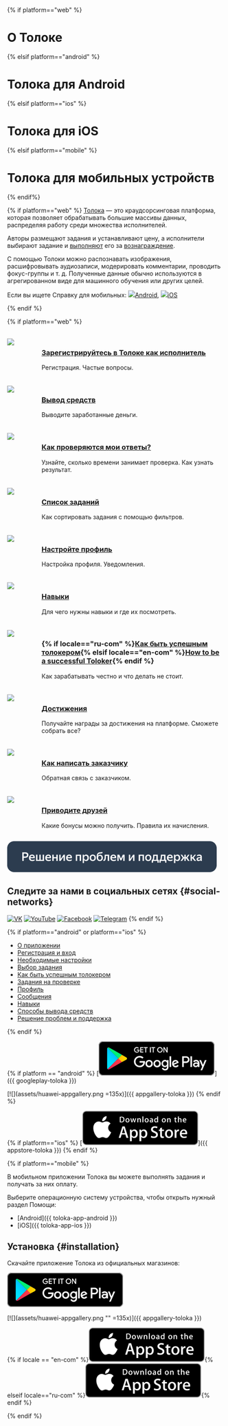 <style scoped>
    .grid-container {
        display: grid;
        grid-template-columns: repeat(auto-fit, minmax(300px, 1fr));
        row-gap: 20px;
        align-items: start;
    }

    .grid-item {
        display: flex;
        flex-direction: row;
    }

    .gallery_img {
        width: 70px;
        flex: 0 0 auto;
        margin-right: 10px;
    }
</style>

{% if platform=="web" %}
# О Толоке
{% elsif platform=="android" %}
# Толока для Android
{% elsif platform=="ios" %}
# Толока для iOS
{% elsif platform=="mobile" %}
# Толока для мобильных устройств
{% endif%}

{% if platform=="web" %}
[Толока](http://toloka.yandex.ru/) — это краудсорсинговая платформа, которая позволяет обрабатывать большие массивы данных, распределяя работу среди множества исполнителей.

Авторы размещают задания и устанавливают цену, а исполнители выбирают задание и [выполняют](./tasks.md) его за [вознаграждение](./priemka.md#pay).

С помощью Толоки можно распознавать изображения, расшифровывать аудиозаписи, модерировать комментарии, проводить фокус-группы и т. д. Полученные данные обычно используются в агрегированном виде для машинного обучения или других целей.

Если вы ищете Справку для мобильных: ![](https://yastatic.net/s3/doc-binary/src/support/toloka-tolokers/ru/main/icon_android.png)[Android](../android/index.md ), ![](https://yastatic.net/s3/doc-binary/src/support/toloka-tolokers/ru/main/icon_apple.png)[iOS](../ios/index.md)

{% endif %}

{% if platform=="web" %}
<br/>
<br/>
<div class="grid-container">
    <div class="grid-item">
        <div class="gallery_img"><img src="https://yastatic.net/s3/doc-binary/src/support/toloka-tolokers/ru/main/registration.svg"></div>
        <div>
            <h3><a href="register">Зарегистрируйтесь в Толоке как исполнитель</a></h3>
			<p>Регистрация. Частые вопросы. </p>
        </div>
    </div>
    <div class="grid-item">
        <div class="gallery_img"><img src="https://yastatic.net/s3/doc-binary/src/support/toloka-tolokers/ru/main/withdrawal-money.svg"></div>
        <div>
            <h3><a href="pay/about">Вывод средств</a></h3>
			<p>Выводите заработанные деньги.</p>
        </div>
    </div>
    <div class="grid-item">
       <div class="gallery_img"><img src="https://yastatic.net/s3/doc-binary/src/support/toloka-tolokers/ru/main/check-responses.svg"></div>
        <div>
            <h3><a href="priemka">Как проверяются мои ответы?</a></h3>
			<p>Узнайте, сколько времени занимает проверка. Как узнать результат.</p>
        </div>
    </div>
    <div class="grid-item">
        <div class="gallery_img"><img src="https://yastatic.net/s3/doc-binary/src/support/toloka-tolokers/ru/main/task-list.svg"></div>
        <div>
            <h3><a href="task-select">Список заданий</a></h3>
			<p>Как сортировать задания с помощью фильтров.</p>
        </div>
    </div>
    <div class="grid-item">
        <div class="gallery_img"><img src="https://yastatic.net/s3/doc-binary/src/support/toloka-tolokers/ru/main/set-up-registration.svg"></div>
        <div>
            <h3><a href="profile">Настройте профиль</a></h3>
            <p>Настройка профиля. Уведомления.</p>
        </div>
    </div>
    <div class="grid-item">
        <div class="gallery_img"><img src="https://yastatic.net/s3/doc-binary/src/support/toloka-tolokers/ru/main/skills.svg"></div>
        <div>
            <h3><a href="skills">Навыки</a></h3>
            <p>Для чего нужны навыки и где их посмотреть.</p>
        </div>
    </div>
    <div class="grid-item">
        <div class="gallery_img"><img src="https://yastatic.net/s3/doc-binary/src/support/toloka-tolokers/ru/main/good-performer.svg"></div>
        <div>
            <h3>{% if locale=="ru-com" %}<a href="tasks">Как быть успешным толокером</a>{% elsif locale=="en-com" %}<a href="tasks">How to be a successful Toloker</a>{% endif %}</a></h3>
            <p>Как зарабатывать честно и что делать не стоит.</p>
        </div>
    </div>
	<div class="grid-item">
        <div class="gallery_img"><img src="https://yastatic.net/s3/doc-binary/src/support/toloka-tolokers/ru/main/achievements.svg"></div>
        <div>
            <h3><a href="achievements">Достижения</a></h3>
            <p>Получайте награды за достижения на платформе. Сможете собрать все?</p>
        </div>
    </div>
	    <div class="grid-item">
        <div class="gallery_img"><img src="https://yastatic.net/s3/doc-binary/src/support/toloka-tolokers/ru/main/feedback.svg"></div>
        <div>
            <h3><a href="messages">Как написать заказчику</a></h3>
            <p>Обратная связь с заказчиком.</p>
        </div>
    </div>
	    <div class="grid-item">
        <div class="gallery_img"><img src="https://yastatic.net/s3/doc-binary/src/support/toloka-tolokers/ru/main/bring-friends.svg"></div>
        <div>
            <h3><a href="referal">Приводите друзей</a></h3>
            <p>Какие бонусы можно получить. Правила их начисления.</p>
        </div>
    </div>
</div>


[![Решение проблем и поддержка](assets/buttons/troubleshooting.svg)](troubleshooting/troubleshooting.md#not_working_properly)


## Следите за нами в социальных сетях {#social-networks}
[![VK](https://yastatic.net/s3/doc-binary/src/support/toloka-tolokers/ru/SocialNetwork/Vkontakte.svg)](https://vk.com/ya.toloka) [![YouTube](https://yastatic.net/s3/doc-binary/src/support/toloka-tolokers/ru/SocialNetwork/youtube.svg)](https://www.youtube.com/channel/UCf-vd-Nf_igCYJpohQ8BPUQ) [![Facebook](https://yastatic.net/s3/doc-binary/src/support/toloka-tolokers/ru/SocialNetwork/facebook.svg)](https://www.facebook.com/yandex.toloka.ru/) [![Telegram](https://yastatic.net/s3/doc-binary/src/support/toloka-tolokers/ru/SocialNetwork/telegram_1.svg)](https://t.me/TolokaOfficial)
{% endif %}

{% if platform=="android" or platform=="ios" %}

* [О приложении](about.md)
* [Регистрация и вход](auth.md)
* [Необходимые настройки](settings.md)
* [Выбор задания](task-select.md)
* [Как быть успешным толокером](tasks.md)
* [Задания на проверке](priemka.md)
* [Профиль](profile.md)
* [Сообщения](messages.md)
* [Навыки](skills.md)
* [Способы вывода средств](pay/about.md)
* [Решение проблем и поддержка](troubleshooting/troubleshooting.md)

{% endif %}

{% if platform == "android" %}
[![](assets/googleplay.svg)]({{ googleplay-toloka }})

[![](assets/huawei-appgallery.png =135x)]({{ appgallery-toloka }})
{% endif %}

{% if platform=="ios" %}
[![](assets/appstore.svg)]({{ appstore-toloka }})
{% endif %}

{% if platform=="mobile" %}

В мобильном приложении Толока вы можете выполнять задания и получать за них оплату.

Выберите операционную систему устройства, чтобы открыть нужный раздел Помощи:

* [Android]({{ toloka-app-android }})
* [iOS]({{ toloka-app-ios }})

## Установка {#installation}

Скачайте приложение Толока из официальных магазинов:

[![](assets/googleplay.svg)](https://play.google.com/store/apps/details?id=com.yandex.toloka.androidapp)

[![](assets/huawei-appgallery.png "" =135x)]({{ appgallery-toloka }})

{% if locale == "en-com" %}[![](assets/appstore.svg)](https://apps.apple.com/us/app/yandex-toloka/id1282350367){% elseif locale=="ru-com" %}[![](assets/appstore.svg)](https://apps.apple.com/ru/app/яндекс-толока-заработок/id1282350367){% endif %}

{% endif %}
